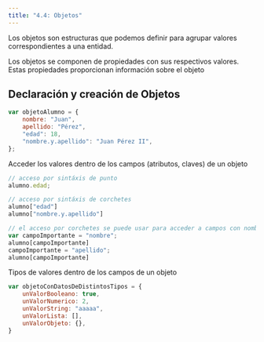 ```yaml
---
title: "4.4: Objetos"
---
```


Los objetos son estructuras que podemos definir para agrupar valores correspondientes a una entidad.

Los objetos se componen de propiedades con sus respectivos valores. Estas propiedades proporcionan información sobre el objeto

## Declaración y creación de Objetos

```js
var objetoAlumno = {
    nombre: "Juan",
    apellido: "Pérez",
    "edad": 18,
    "nombre.y.apellido": "Juan Pérez II",
};
```

Acceder los valores dentro de los campos (atributos, claves) de un objeto


```js
// acceso por sintáxis de punto
alumno.edad;

// acceso por sintáxis de corchetes
alumno["edad"]
alumno["nombre.y.apellido"]

// el acceso por corchetes se puede usar para acceder a campos con nombres calculados
var campoImportante = "nombre";
alumno[campoImportante]
campoImportante = "apellido";
alumno[campoImportante]
```

Tipos de valores dentro de los campos de un objeto

```js
var objetoConDatosDeDistintosTipos = {
    unValorBooleano: true,
    unValorNumerico: 2,
    unValorString: "aaaaa",
    unValorLista: [],
    unValorObjeto: {},
}
```

